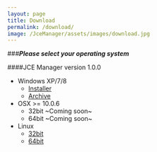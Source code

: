 ```yaml
---
layout: page
title: Download
permalink: /download/
image: /JceManager/assets/images/download.jpg
---
```



###***Please select your operating system***
<br>

####<i class="fa fa-download"></i>JCE Manager version 1.0.0
<br>

 - <i class="fa fa-windows"></i>Windows XP/7/8
 	- <i class="fa fa-wrench"></i> [Installer][winInstaller]
 	- <i class="fa fa-archive"></i> [Archive][winArch]
 - <i class="fa fa-apple"></i> OSX >= 10.0.6
  	- 32bit ~Coming soon~
 	- 64bit	~Coming soon~
 - <i class="fa fa-linux"></i> Linux
  	- [32bit][linux32]
 	- [64bit][linux64]


[winInstaller]: JceManager/assets/bin/windows/setup.exe
[winArch]: JceManager/assets/bin/windows/jceManager.rar
[mac32]: /assets/images/os-icons/windows.jpg
[mac64]: /assets/images/os-icons/windows.jpg
[linux32]: /assets/images/os-icons/windows.jpg
[linux64]: /assets/images/os-icons/windows.jpg
